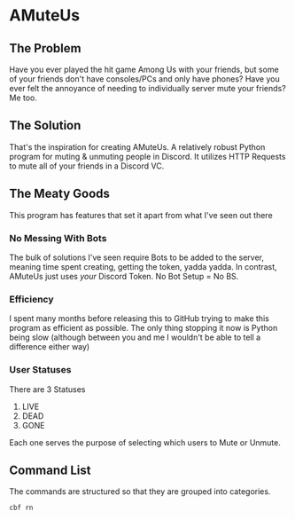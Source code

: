 # AMuteUs

## The Problem

Have you ever played the hit game Among Us with your friends, but some of your friends don't have consoles/PCs and only have phones? Have you ever felt the annoyance of needing to individually server mute your friends? Me too.

## The Solution 

That's the inspiration for creating AMuteUs. A relatively robust Python program for muting & unmuting people in Discord. It utilizes HTTP Requests to mute all of your friends in a Discord VC.

## The Meaty Goods

This program has features that set it apart from what I've seen out there

### No Messing With Bots

The bulk of solutions I've seen require Bots to be added to the server, meaning time spent creating, getting the token, yadda yadda. In contrast, AMuteUs just uses *your* Discord Token. No Bot Setup = No BS.

### Efficiency

I spent many months before releasing this to GitHub trying to make this program as efficient as possible. The only thing stopping it now is Python being slow (although between you and me I wouldn't be able to tell a difference either way)

### User Statuses

There are 3 Statuses
1. LIVE
2. DEAD
3. GONE

Each one serves the purpose of selecting which users to Mute or Unmute.

## Command List

The commands are structured so that they are grouped into categories.

```
cbf rn
```